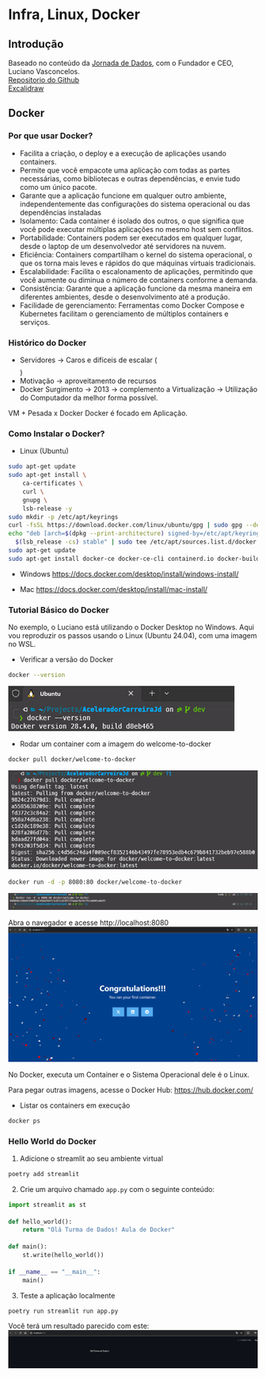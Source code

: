 # Infra, Linux, Docker

## Introdução
Baseado no conteúdo da [Jornada de Dados](https://suajornadadedados.com.br/), com o Fundador e CEO, Luciano Vasconcelos.<br>
[Repositorio do Github](https://github.com/lvgalvao/workshop-docker-aovivo-)<br>
[Excalidraw](https://app.excalidraw.com/l/8pvW6zbNUnD/6MNAkqnvTPt)

## Docker
### Por que usar Docker?
- Facilita a criação, o deploy e a execução de aplicações usando containers.
- Permite que você empacote uma aplicação com todas as partes necessárias, como bibliotecas e outras dependências, e envie tudo como um único pacote.
- Garante que a aplicação funcione em qualquer outro ambiente, independentemente das configurações do sistema operacional ou das dependências instaladas
- Isolamento: Cada container é isolado dos outros, o que significa que você pode executar múltiplas aplicações no mesmo host sem conflitos.
- Portabilidade: Containers podem ser executados em qualquer lugar, desde o laptop de um desenvolvedor até servidores na nuvem.
- Eficiência: Containers compartilham o kernel do sistema operacional, o que os torna mais leves e rápidos do que máquinas virtuais tradicionais.
- Escalabilidade: Facilita o escalonamento de aplicações, permitindo que você aumente ou diminua o número de containers conforme a demanda.
- Consistência: Garante que a aplicação funcione da mesma maneira em diferentes ambientes, desde o desenvolvimento até a produção.
- Facilidade de gerenciamento: Ferramentas como Docker Compose e Kubernetes facilitam o gerenciamento de múltiplos containers e serviços.

### Histórico do Docker
- Servidores -> Caros e difíceis de escalar ($$$$)
- Motivação -> aproveitamento de recursos
- Docker Surgimento -> 2013 -> complemento a Virtualização -> Utilização do Computador da melhor forma possível.

VM + Pesada x Docker
Docker é focado em Aplicação. 

### Como Instalar o Docker?
- Linux (Ubuntu)
```bash
sudo apt-get update
sudo apt-get install \
    ca-certificates \
    curl \
    gnupg \
    lsb-release -y
sudo mkdir -p /etc/apt/keyrings
curl -fsSL https://download.docker.com/linux/ubuntu/gpg | sudo gpg --dearmor -o /etc/apt/keyrings/docker.gpg
echo "deb [arch=$(dpkg --print-architecture) signed-by=/etc/apt/keyrings/docker.gpg] https://download.docker.com/linux/ubuntu \
  $(lsb_release -cs) stable" | sudo tee /etc/apt/sources.list.d/docker.list > /dev/null
sudo apt-get update
sudo apt-get install docker-ce docker-ce-cli containerd.io docker-buildx-plugin docker-compose-plugin
```

- Windows
https://docs.docker.com/desktop/install/windows-install/

- Mac
https://docs.docker.com/desktop/install/mac-install/

### Tutorial Básico do Docker

No exemplo, o Luciano está utilizando o Docker Desktop no Windows. Aqui vou reproduzir os passos usando o Linux (Ubuntu 24.04), com uma imagem no WSL.

- Verificar a versão do Docker
```bash
docker --version
```
![alt text](./img/01-docker_version.png)

- Rodar um container com a imagem do welcome-to-docker
```bash
docker pull docker/welcome-to-docker
```
![Docker Pull Welcome](./img/02-docker_pull_welcome-to-docker.png)

```bash
docker run -d -p 8080:80 docker/welcome-to-docker
```
![Docker Run Welcome](./img/03-docker_run_welcome-to-docker.png)

Abra o navegador e acesse http://localhost:8080
![Welcome to Docker](./img/04-welcome_to_docker.png)

No Docker, executa um Container e o Sistema Operacional dele é o Linux.

Para pegar outras imagens, acesse o Docker Hub: https://hub.docker.com/

- Listar os containers em execução
```bash
docker ps
```

### Hello World do Docker

1) Adicione o streamlit ao seu ambiente virtual
```bash
poetry add streamlit
```
2) Crie um arquivo chamado `app.py` com o seguinte conteúdo:
```python
import streamlit as st

def hello_world():
    return "Olá Turma de Dados! Aula de Docker"

def main():
    st.write(hello_world())

if __name__ == "__main__":
    main()
```

3) Teste a aplicação localmente
```bash
poetry run streamlit run app.py
```

Você terá um resultado parecido com este:
![Streamlit Local](./img/05-streamlit_local.png)

